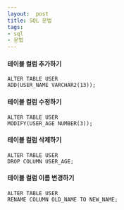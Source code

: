 ```yaml
---
layout:  post
title: SQL 문법
tags:
- sql
- 문법
---
```


#### 테이블 컬럼 추가하기
```
ALTER TABLE USER
ADD(USER_NAME VARCHAR2(13));
```

#### 테이블 컬럼 수정하기
```
ALTER TABLE USER
MODIFY(USER_AGE NUMBER(3));
```

#### 테이블 컬럼 삭제하기
```
ALTER TABLE USER
DROP COLUMN USER_AGE;
```

#### 테이블 컬럼 이름 변경하기
```
ALTER TABLE USER
RENAME COLUMN OLD_NAME TO NEW_NAME;
```


